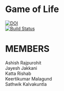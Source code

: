 # Game of Life <br />
[![DOI](https://zenodo.org/badge/289585062.svg)](https://zenodo.org/badge/latestdoi/289585062)<br />
[![Build Status](https://travis-ci.org/jayeshjakkani/seng20_21_HW2.svg?branch=master)](https://travis-ci.org/jayeshjakkani/seng20_21_HW2)<br />

# MEMBERS<br />
Ashish Rajpurohit<br />
Jayesh Jakkani<br />
Katta Rishab<br />
Keertikumar Malagund<br />
Sathwik Kalvakuntla<br />
